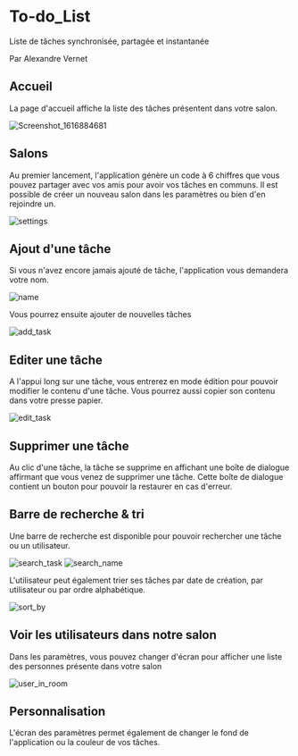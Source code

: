 # To-do_List
Liste de tâches synchronisée, partagée et instantanée

Par Alexandre Vernet

## Accueil
La page d'accueil affiche la liste des tâches présentent dans votre salon.

![Screenshot_1616884681](https://user-images.githubusercontent.com/72151831/112854075-c2fc7900-90ad-11eb-8704-bdee7e83b59e.png)


## Salons

Au premier lancement, l'application génère un code à 6 chiffres que vous pouvez partager avec vos amis pour avoir vos tâches en communs. 
Il est possible de créer un nouveau salon dans les paramètres ou bien d'en rejoindre un.

![settings](https://user-images.githubusercontent.com/72151831/112854464-2b4b5a80-90ae-11eb-8e50-d1cf791e419b.png)



## Ajout d'une tâche
Si vous n'avez encore jamais ajouté de tâche, l'application vous demandera votre nom.

![name](https://user-images.githubusercontent.com/72151831/112854573-474efc00-90ae-11eb-90fd-b2a1962660fc.png)


Vous pourrez ensuite ajouter de nouvelles tâches

![add_task](https://user-images.githubusercontent.com/72151831/112854635-559d1800-90ae-11eb-950c-47f1385e2f39.png)



## Editer une tâche
A l'appui long sur une tâche, vous entrerez en mode édition pour pouvoir modifier le contenu d'une tâche. Vous pourrez aussi copier son contenu dans votre presse papier.


![edit_task](https://user-images.githubusercontent.com/72151831/112854893-972dc300-90ae-11eb-8f47-d9d9fe6fc4cf.png)



## Supprimer une tâche
Au clic d'une tâche, la tâche se supprime en affichant une boîte de dialogue affirmant que vous venez de supprimer une tâche. 
Cette boîte de dialogue contient un bouton pour pouvoir la restaurer en cas d'erreur.



## Barre de recherche & tri
Une barre de recherche est disponible pour pouvoir rechercher une tâche ou un utilisateur.


![search_task](https://user-images.githubusercontent.com/72151831/112856905-939b3b80-90b0-11eb-9e4a-1770b1ecce48.png)
![search_name](https://user-images.githubusercontent.com/72151831/112856981-aada2900-90b0-11eb-9d2d-4dc0d0943403.png)


L'utilisateur peut également trier ses tâches par date de création, par utilisateur ou par ordre alphabétique.


![sort_by](https://user-images.githubusercontent.com/72151831/112857105-ce9d6f00-90b0-11eb-9428-1ee5c237ffe8.png)



## Voir les utilisateurs dans notre salon
Dans les paramètres, vous pouvez changer d'écran pour afficher une liste des personnes présente dans votre salon 


![user_in_room](https://user-images.githubusercontent.com/72151831/112857217-eaa11080-90b0-11eb-98d9-d1ff7d75ed95.png)



## Personnalisation
L'écran des paramètres permet également de changer le fond de l'application ou la couleur de vos tâches.

